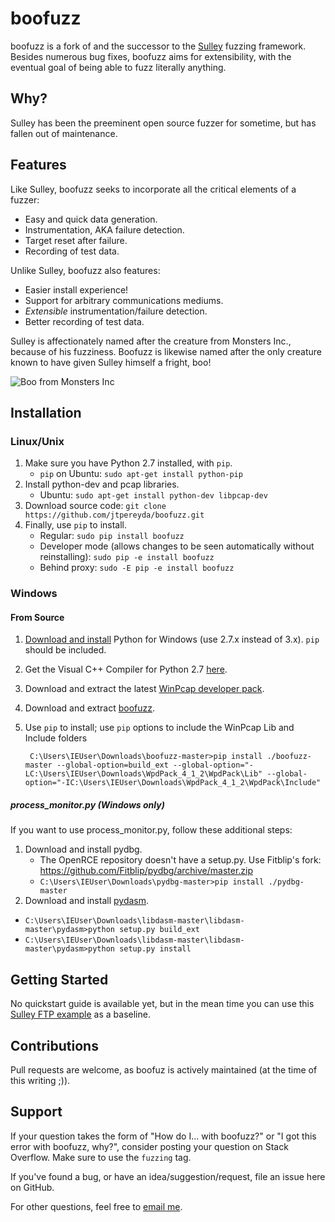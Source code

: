 boofuzz
=======
boofuzz is a fork of and the successor to the [Sulley](https://github.com/OpenRCE/sulley) fuzzing framework.
Besides numerous bug fixes, boofuzz aims for extensibility, with the eventual goal of being able to fuzz literally anything.

Why?
----
Sulley has been the preeminent open source fuzzer for sometime, but has fallen out of maintenance.

Features
--------
Like Sulley, boofuzz seeks to incorporate all the critical elements of a fuzzer:

 - Easy and quick data generation.
 - Instrumentation, AKA failure detection.
 - Target reset after failure.
 - Recording of test data.

Unlike Sulley, boofuzz also features:

 - Easier install experience!
 - Support for arbitrary communications mediums.
 - _Extensible_ instrumentation/failure detection.
 - Better recording of test data.
 
Sulley is affectionately named after the creature from Monsters Inc., because of his fuzziness.
Boofuzz is likewise named after the only creature known to have given Sulley himself a fright, boo!

![Boo from Monsters Inc](http://s21.postimg.org/rssnxdho7/boo_happy.png)

Installation
------------

### Linux/Unix
1. Make sure you have Python 2.7 installed, with `pip`.
    * `pip` on Ubuntu: `sudo apt-get install python-pip`
2. Install python-dev and pcap libraries.
    * Ubuntu: `sudo apt-get install python-dev libpcap-dev`
3. Download source code: `git clone https://github.com/jtpereyda/boofuzz.git`
4. Finally, use `pip` to install.
    * Regular: `sudo pip install boofuzz`
    * Developer mode (allows changes to be seen automatically without reinstalling): `sudo pip -e install boofuzz`
    * Behind proxy: `sudo -E pip -e install boofuzz`

### Windows

#### From Source

1. [Download and install](http://www.howtogeek.com/197947/how-to-install-python-on-windows/) Python for Windows (use 2.7.x instead of 3.x). `pip` should be included.
2. Get the Visual C++ Compiler for Python 2.7 [here](http://aka.ms/vcpython27).
3. Download and extract the latest [WinPcap developer pack](https://www.winpcap.org/devel.htm).
4. Download and extract [boofuzz](https://github.com/jtpereyda/boofuzz).
5. Use `pip` to install; use `pip` options to include the WinPcap Lib and Include folders

        C:\Users\IEUser\Downloads\boofuzz-master>pip install ./boofuzz-master --global-option=build_ext --global-option="-LC:\Users\IEUser\Downloads\WpdPack_4_1_2\WpdPack\Lib" --global-option="-IC:\Users\IEUser\Downloads\WpdPack_4_1_2\WpdPack\Include"

##### process_monitor.py (Windows only)
If you want to use process_monitor.py, follow these additional steps:

1. Download and install pydbg.
    - The OpenRCE repository doesn't have a setup.py. Use Fitblip's fork: https://github.com/Fitblip/pydbg/archive/master.zip
    - `C:\Users\IEUser\Downloads\pydbg-master>pip install ./pydbg-master`
2. Download and install [pydasm](https://github.com/jtpereyda/libdasm).
 - `C:\Users\IEUser\Downloads\libdasm-master\libdasm-master\pydasm>python setup.py build_ext`
 - `C:\Users\IEUser\Downloads\libdasm-master\libdasm-master\pydasm>python setup.py install`

Getting Started
---------------
No quickstart guide is available yet, but in the mean time you can use this [Sulley FTP example](https://www.securepla.net/fuzzing-101-with-sulley/) as a baseline.

Contributions
-------------
Pull requests are welcome, as boofuz is actively maintained (at the time of this writing ;)).

Support
-------
If your question takes the form of "How do I... with boofuzz?" or "I got this error with boofuzz, why?", consider posting your question on Stack Overflow. Make sure to use the `fuzzing` tag.

If you've found a bug, or have an idea/suggestion/request, file an issue here on GitHub.

For other questions, feel free to [email me](https://github.com/jtpereyda).
